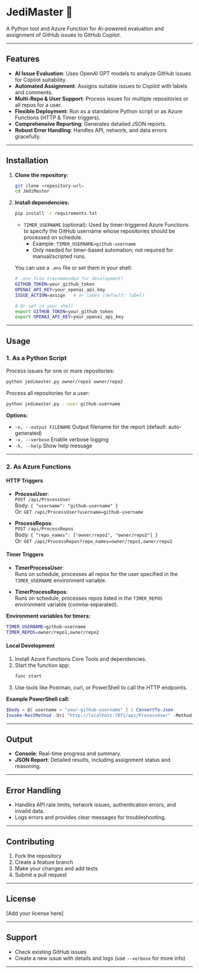 
# JediMaster 🤖

A Python tool and Azure Function for AI-powered evaluation and assignment of GitHub issues to GitHub Copilot.

---

## Features

- **AI Issue Evaluation**: Uses OpenAI GPT models to analyze GitHub issues for Copilot suitability.
- **Automated Assignment**: Assigns suitable issues to Copilot with labels and comments.
- **Multi-Repo & User Support**: Process issues for multiple repositories or all repos for a user.
- **Flexible Deployment**: Run as a standalone Python script or as Azure Functions (HTTP & Timer triggers).
- **Comprehensive Reporting**: Generates detailed JSON reports.
- **Robust Error Handling**: Handles API, network, and data errors gracefully.

---

## Installation

1. **Clone the repository:**
   ```bash
   git clone <repository-url>
   cd JediMaster
   ```

2. **Install dependencies:**
   ```bash
   pip install -r requirements.txt
   ```


   - `TIMER_USERNAME` (optional): Used by timer-triggered Azure Functions to specify the GitHub username whose repositories should be processed on schedule.
     - Example: `TIMER_USERNAME=github-username`
     - Only needed for timer-based automation; not required for manual/scripted runs.

   You can use a `.env` file or set them in your shell:
   ```bash
   # .env file (recommended for development)
   GITHUB_TOKEN=your_github_token
   OPENAI_API_KEY=your_openai_api_key
   ISSUE_ACTION=assign   # or label (default: label)

   # Or set in your shell
   export GITHUB_TOKEN=your_github_token
   export OPENAI_API_KEY=your_openai_api_key
   ```

---

## Usage

### 1. As a Python Script

Process issues for one or more repositories:
```bash
python jedimaster.py owner/repo1 owner/repo2
```

Process all repositories for a user:
```bash
python jedimaster.py --user github-username
```

**Options:**
- `-o, --output FILENAME`  Output filename for the report (default: auto-generated)
- `-v, --verbose`          Enable verbose logging
- `-h, --help`             Show help message

---

### 2. As Azure Functions

#### HTTP Triggers

- **ProcessUser**:  
  `POST /api/ProcessUser`  
  Body: `{ "username": "github-username" }`  
  Or: `GET /api/ProcessUser?username=github-username`

- **ProcessRepos**:  
  `POST /api/ProcessRepos`  
  Body: `{ "repo_names": ["owner/repo1", "owner/repo2"] }`  
  Or: `GET /api/ProcessRepos?repo_names=owner/repo1,owner/repo2`

#### Timer Triggers

- **TimerProcessUser**:  
  Runs on schedule, processes all repos for the user specified in the `TIMER_USERNAME` environment variable.

- **TimerProcessRepos**:  
  Runs on schedule, processes repos listed in the `TIMER_REPOS` environment variable (comma-separated).

**Environment variables for timers:**
```bash
TIMER_USERNAME=github-username
TIMER_REPOS=owner/repo1,owner/repo2
```

#### Local Development

1. Install Azure Functions Core Tools and dependencies.
2. Start the function app:
   ```bash
   func start
   ```
3. Use tools like Postman, curl, or PowerShell to call the HTTP endpoints.

**Example PowerShell call:**
```powershell
$body = @{ username = "your-github-username" } | ConvertTo-Json
Invoke-RestMethod -Uri "http://localhost:7071/api/ProcessUser" -Method Post -Body $body -ContentType "application/json"
```

---

## Output

- **Console**: Real-time progress and summary.
- **JSON Report**: Detailed results, including assignment status and reasoning.

---

## Error Handling

- Handles API rate limits, network issues, authentication errors, and invalid data.
- Logs errors and provides clear messages for troubleshooting.

---

## Contributing

1. Fork the repository
2. Create a feature branch
3. Make your changes and add tests
4. Submit a pull request

---

## License

[Add your license here]

---

## Support

- Check existing GitHub issues
- Create a new issue with details and logs (use `--verbose` for more info)

---
